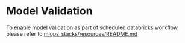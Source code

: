 # Model Validation
To enable model validation as part of scheduled databricks workflow, please refer to [mlops_stacks/resources/README.md](../resources/README.md)